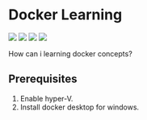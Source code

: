 # Docker Learning
![](https://img.shields.io/badge/windows-11-green) ![](https://img.shields.io/badge/hyperV-10.0.22621.1-green) ![](https://img.shields.io/badge/Docker_Desktop-4.8.2-green) ![](https://img.shields.io/badge/Docker_Engine-20.10.14-green)

How can i learning docker concepts?

## Prerequisites
1. Enable hyper-V.
2. Install docker desktop for windows.
